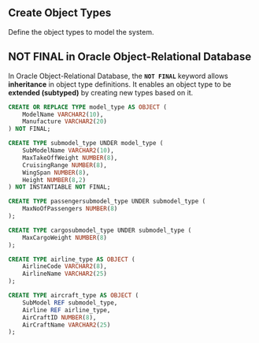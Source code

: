 
## Create Object Types
Define the object types to model the system.

## NOT FINAL in Oracle Object-Relational Database
In Oracle Object-Relational Database, the **`NOT FINAL`** keyword allows **inheritance** in object type definitions. It enables an object type to be **extended (subtyped)** by creating new types based on it.

```sql
CREATE OR REPLACE TYPE model_type AS OBJECT (
    ModelName VARCHAR2(10),
    Manufacture VARCHAR2(20)
) NOT FINAL;

CREATE TYPE submodel_type UNDER model_type (
    SubModelName VARCHAR2(10),
    MaxTakeOffWeight NUMBER(8),
    CruisingRange NUMBER(8),
    WingSpan NUMBER(8),
    Height NUMBER(8,2)
) NOT INSTANTIABLE NOT FINAL;

CREATE TYPE passengersubmodel_type UNDER submodel_type (
    MaxNoOfPassengers NUMBER(8)
);

CREATE TYPE cargosubmodel_type UNDER submodel_type (
    MaxCargoWeight NUMBER(8)
);

CREATE TYPE airline_type AS OBJECT (
    AirlineCode VARCHAR2(8),
    AirlineName VARCHAR2(25)
);

CREATE TYPE aircraft_type AS OBJECT (
    SubModel REF submodel_type,
    Airline REF airline_type,
    AirCraftID NUMBER(8),
    AirCraftName VARCHAR2(25)
);
```
